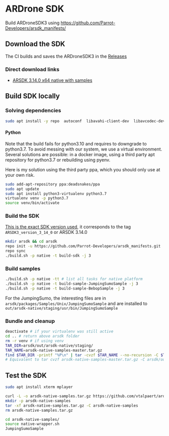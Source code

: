 
# ARDrone SDK

Build ARDroneSDK3 using https://github.com/Parrot-Developers/arsdk_manifests/

## Download the SDK

The CI builds and saves the ARDroneSDK3 in the [Releases](https://github.com/vtalpaert/ardrone-sdk-native/releases)

### Direct download links

- [ARSDK 3.14.0 x64 native with samples](https://github.com/vtalpaert/ardrone-sdk-native/releases/download/arsdk-native-samples-x64-master/arsdk-native-samples-x64-master.tar.gz)

## Build SDK locally

### Solving dependencies

```bash
sudo apt install -y repo  autoconf  libavahi-client-dev  libavcodec-dev  libavformat-dev  libswscale-dev
```

#### Python

Note that the build fails for python3.10 and requires to downgrade to python3.7. To avoid messing with our system, we use a virtual environment.
Several solutions are possible: in a docker image, using a third party apt repository for python3.7 or rebuilding using pyenv.

Here is my solution using the third party ppa, which you should only use at your own risk.

```bash
sudo add-apt-repository ppa:deadsnakes/ppa
sudo apt update
sudo apt install python3-virtualenv python3.7
virtualenv venv -p python3.7
source venv/bin/activate
```

### Build the SDK

[This is the exact SDK version used](https://github.com/Parrot-Developers/arsdk_manifests/tree/4b50e865427e6f2f2f19be1d4c55ab87a03b804a), it corresponds to the tag `ARSDK3_version_3_14_0` or ARSDK 3.14.0

```bash
mkdir arsdk && cd arsdk
repo init -u https://github.com/Parrot-Developers/arsdk_manifests.git
repo sync
./build.sh -p native -t build-sdk -j 3
```

### Build samples

```bash
./build.sh -p native -tt # list all tasks for native platform
./build.sh -p native -t build-sample-JumpingSumoSample -j 3
./build.sh -p native -t build-sample-BebopSample -j 3
```

For the JumpingSumo, the interesting files are in `arsdk/packages/Samples/Unix/JumpingSumoSample` and are installed to `out/arsdk-native/staging/usr/bin/JumpingSumoSample`

### Bundle and cleanup

```bash
deactivate # if your virtualenv was still active
cd .. # return above arsdk folder
rm -r venv # if using venv
TAR_DIR=arsdk/out/arsdk-native/staging/
TAR_NAME=arsdk-native-samples-master.tar.gz
find $TAR_DIR -printf "%P\n" | tar -cvzf $TAR_NAME --no-recursion -C $TAR_DIR -T -
# Equivalent to tar cvzf arsdk-native-samples-master.tar.gz -C arsdk/out/arsdk-native/staging but without a ./ parent directory
```

## Test the SDK

```bash
sudo apt install xterm mplayer
```

```bash
curl -L -o arsdk-native-samples.tar.gz https://github.com/vtalpaert/ardrone-sdk-native/releases/download/arsdk-native-samples-x64-master/arsdk-native-samples-x64-master.tar.gz
mkdir -p arsdk-native-samples
tar -xf arsdk-native-samples.tar.gz -C arsdk-native-samples
rm arsdk-native-samples.tar.gz
```

```bash
cd arsdk-native-samples/
source native-wrapper.sh
JumpingSumoSample
```
